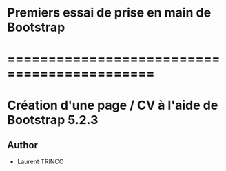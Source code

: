 # Premiers essai de prise en main de Bootstrap

# ============================================

# Création d'une page / CV à l'aide de Bootstrap 5.2.3

## Author

- Laurent TRINCO
